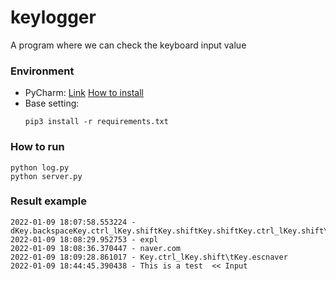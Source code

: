 # keylogger
A program where we can check the keyboard input value

### Environment
* PyCharm: [Link](https://www.jetbrains.com/ko-kr/pycharm/download) [How to install](https://blog.naver.com/gomdorij/222494702573)
* Base setting:
  ```shell
  pip3 install -r requirements.txt
  ```

### How to run
```shell
python log.py
python server.py
```

### Result example
```text
2022-01-09 18:07:58.553224 - dKey.backspaceKey.ctrl_lKey.shiftKey.shiftKey.shiftKey.ctrl_lKey.shift\tKey.f12Key.f12Key.escKey.escKey.esc<21>dlrkddls
2022-01-09 18:08:29.952753 - expl
2022-01-09 18:08:36.370447 - naver.com
2022-01-09 18:09:28.861017 - Key.ctrl_lKey.shift\tKey.escnaver
2022-01-09 18:44:45.390438 - This is a test  << Input
```
